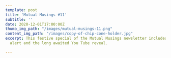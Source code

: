 ```yaml
---
template: post
title: 'Mutual Musings #11'
subtitle: ''
date: 2020-12-01T17:00:00Z
thumb_img_path: "/images/mutual-musings-11.png"
content_img_path: "/images/copy-of-chip-cone-holder.jpg"
excerpt: This festive special of the Mutual Musings newsletter includes a bumper idea
  alert and the long awaited You Tube reveal.

---
```

